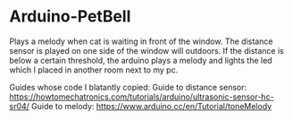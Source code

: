 # Arduino-PetBell
Plays a melody when cat is waiting in front of the window.
The distance sensor is played on one side of the window will outdoors. If the distance is below a certain threshold,
the arduino plays a melody and lights the led which I placed in another room next to my pc.

Guides whose code I blatantly copied:
Guide to distance sensor: https://howtomechatronics.com/tutorials/arduino/ultrasonic-sensor-hc-sr04/
Guide to melody: https://www.arduino.cc/en/Tutorial/toneMelody

